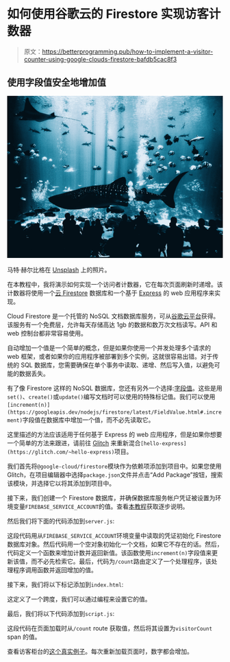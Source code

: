 # 如何使用谷歌云的 Firestore 实现访客计数器

> 原文：<https://betterprogramming.pub/how-to-implement-a-visitor-counter-using-google-clouds-firestore-bafdb5cac8f3>

## 使用字段值安全地增加值

![](img/f1e0a4d2b8c3f3fb711f1a6348a3d181.png)

马特·赫尔比格在 [Unsplash](https://unsplash.com?utm_source=medium&utm_medium=referral) 上的照片。

在本教程中，我将演示如何实现一个访问者计数器，它在每次页面刷新时递增。该计数器将使用一个[云 Firestore](https://cloud.google.com/firestore/) 数据库和一个基于 [Express](https://expressjs.com) 的 web 应用程序来实现。

Cloud Firestore 是一个托管的 NoSQL 文档数据库服务，可从[谷歌云平台](https://cloud.google.com)获得。该服务有一个免费层，允许每天存储高达 1gb 的数据和数万次文档读写。API 和 web 控制台都非常容易使用。

自动增加一个值是一个简单的概念，但是如果你使用一个并发处理多个请求的 web 框架，或者如果你的应用程序被部署到多个实例，这就很容易出错。对于传统的 SQL 数据库，您需要确保在单个事务中读取、递增、然后写入值，以避免可能的数据丢失。

有了像 Firestore 这样的 NoSQL 数据库，您还有另外一个选择:[字段值](https://googleapis.dev/nodejs/firestore/latest/FieldValue.html)。这些是用`set()`、`create()`或`update()`编写文档时可以使用的特殊标记值。我们可以使用`[increment(n)](https://googleapis.dev/nodejs/firestore/latest/FieldValue.html#.increment)`字段值在数据库中增加一个值，而不必先读取它。

这里描述的方法应该适用于任何基于 Express 的 web 应用程序，但是如果你想要一个简单的方法来跟进，请前往 [Glitch](https://glitch.com/edit/#!/remix/hello-express) 来重新混合`[hello-express](https://glitch.com/~hello-express)`项目。

我们首先将`@google-cloud/firestore`模块作为依赖项添加到项目中。如果您使用 Glitch，在项目编辑器中选择`package.json`文件并点击“Add Package”按钮，搜索该模块，并选择它以将其添加到项目中。

接下来，我们创建一个 Firestore 数据库，并确保数据库服务帐户凭证被设置为环境变量`FIREBASE_SERVICE_ACCOUNT`的值。查看[本教程](https://medium.com/better-programming/how-to-use-google-cloud-firestore-with-glitch-e92464f00ee7)获取逐步说明。

然后我们将下面的代码添加到`server.js`:

这段代码用从`FIREBASE_SERVICE_ACCOUNT`环境变量中读取的凭证初始化 Firestore 数据库对象。然后代码用一个空对象初始化一个文档，如果它不存在的话。然后，代码定义一个函数来增加计数并返回新值。该函数使用`increment(n)`字段值来更新该值，而不必先检索它。最后，代码为`/count`路由定义了一个处理程序，该处理程序调用函数并返回增加的值。

接下来，我们将以下标记添加到`index.html`:

这定义了一个跨度，我们可以通过编程来设置它的值。

最后，我们将以下代码添加到`script.js`:

这段代码在页面加载时从`/count` route 获取值，然后将其设置为`visitorCount` span 的值。

查看访客柜台的[这个真实例子](https://frequent-languid-catboat.glitch.me/)。每次重新加载页面时，数字都会增加。